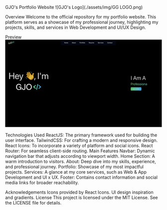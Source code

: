 GJO's Portfolio Website
![GJO's Logo](./assets/img/GG LOGO.png)

Overview
Welcome to the official repository for my portfolio website. This platform serves as a showcase of my professional journey, highlighting my projects, skills, and services in Web Development and UI/UX Design.

Preview
![Portfolio Preview](./src/assets/img/Portfolio.png)



Technologies Used
ReactJS: The primary framework used for building the user interface.
TailwindCSS: For crafting a modern and responsive design.
React Icons: To incorporate a variety of platform and social icons.
React Router: For seamless client-side routing.
Main Features
Navbar: Dynamic navigation bar that adjusts according to viewport width.
Home Section: A warm introduction to visitors.
About: Deep dive into my skills, experience, and professional journey.
Portfolio: Showcase of my most impactful projects.
Services: A glance at my core services, such as Web & App Development and UI x UX.
Footer: Contains contact information and social media links for broader reachability.

Acknowledgements
Icons provided by React Icons.
UI design inspiration and gradients.
License
This project is licensed under the MIT License. See the LICENSE file for details.